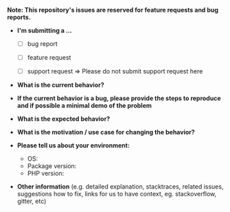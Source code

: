 **Note: This repository's issues are reserved for feature requests and bug reports.**

* **I'm submitting a ...**
  - [ ] bug report
  - [ ] feature request
  - [ ] support request => Please do not submit support request here


* **What is the current behavior?**



* **If the current behavior is a bug, please provide the steps to reproduce and if possible a minimal demo of the problem**



* **What is the expected behavior?**



* **What is the motivation / use case for changing the behavior?**



* **Please tell us about your environment:**

  - OS:
  - Package version:
  - PHP version:


* **Other information** (e.g. detailed explanation, stacktraces, related issues, suggestions how to fix, links for us to have context, eg. stackoverflow, gitter, etc)
